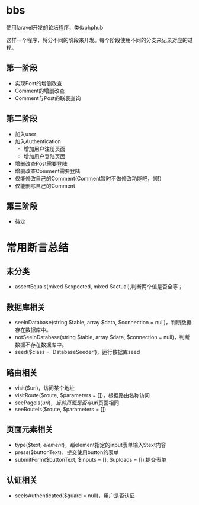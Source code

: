 # bbs
使用laravel开发的论坛程序，类似phphub

这样一个程序，将分不同的阶段来开发。每个阶段使用不同的分支来记录对应的过程。

## 第一阶段
* 实现Post的增删改查
* Comment的增删改查
* Comment与Post的联表查询

## 第二阶段

* 加入user
* 加入Authentication
    * 增加用户注册页面
    * 增加用户登陆页面
* 增删改查Post需要登陆
* 增删改查Comment需要登陆
* 仅能修改自己的Comment(Comment暂时不做修改功能吧，懒!）
* 仅能删除自己的Comment


## 第三阶段

* 待定



# 常用断言总结

## 未分类
* assertEquals(mixed $expected, mixed $actual),判断两个值是否全等；


## 数据库相关

* seeInDatabase(string $table, array $data, $connection = null)，判断数据存在数据库中。
* notSeeInDatabase(string $table, array $data, $connection = null)，判断数据不存在数据库中。
* seed($class = 'DatabaseSeeder')，运行数据库seed


## 路由相关

* visit($uri)，访问某个地址
* visitRoute($route, $parameters = [])，根据路由名称访问
* seePageIs($uri)，当前页面是否与$uri页面相同
* seeRouteIs($route, $parameters = [])

## 页面元素相关

* type($text, $element)，给$element指定的input表单输入$text内容
* press($buttonText)，提交使用button的表单
* submitForm($buttonText, $inputs = [], $uploads = []),提交表单

## 认证相关

* seeIsAuthenticated($guard = null)，用户是否认证
